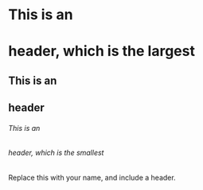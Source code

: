 # This is an <h1> header, which is the largest
## This is an <h2> header
###### This is an <h6> header, which is the smallest
Replace this with your name, and include a header.
 
